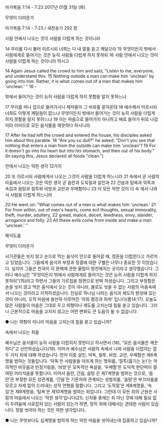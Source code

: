 마가복음 7:14 - 7:23 
2017년 01월 31일 (화)

무엇이 더러운가



마가복음 7:14 - 7:23 / 새찬송가 292 장

사람 안에서 나오는 것이 사람을 더럽게 하는 것이니라

14 무리를 다시 불러 이르시되 너희는 다 내 말을 듣고 깨달으라 15 무엇이든지 밖에서 사람에게로 들어가는 것은 능히 사람을 더럽게 하지 못하되 16 사람 안에서 나오는 것이 사람을 더럽게 하는 것이니라 하시고

14 Again Jesus called the crowd to him and said, "Listen to me, everyone, and understand this. 15 Nothing outside a man can make him 'unclean' by going into him. Rather, it is what comes out of a man that makes him 'unclean.' " 16 -

밖에서 들어가는 것이 능히 사람을 더럽게 하지 못함을 알지 못하느냐

17 무리를 떠나 집으로 들어가시니 제자들이 그 비유를 묻자온대 18 예수께서 이르시되 너희도 이렇게 깨달음이 없느냐 무엇이든지 밖에서 들어가는 것이 능히 사람을 더럽게 하지 못함을 알지 못하느냐 19 이는 마음으로 들어가지 아니하고 배로 들어가 뒤로 나감이라 이러므로 모든 음식물을 깨끗하다 하시니라

17 After he had left the crowd and entered the house, his disciples asked him about this parable. 18 "Are you so dull?" he asked. "Don't you see that nothing that enters a man from the outside can make him 'unclean'? 19 For it doesn't go into his heart but into his stomach, and then out of his body." (In saying this, Jesus declared all foods "clean.")

안에서 나오는 악한 생각 12가지

20 또 이르시되 사람에게서 나오는 그것이 사람을 더럽게 하느니라 21 속에서 곧 사람의 마음에서 나오는 것은 악한 생각 곧 음란과 도둑질과 살인과 22 간음과 탐욕과 악독과 속임과 음탕과 질투와 비방과 교만과 우매함이니 23 이 모든 악한 것이 다 속 에서 나와서 사람을 더럽게 하느니라

20 He went on: "What comes out of a man is what makes him 'unclean.' 21 For from within, out of men's hearts, come evil thoughts, sexual immorality, theft, murder, adultery, 22 greed, malice, deceit, lewdness, envy, slander, arrogance and folly. 23 All these evils come from inside and make a man 'unclean.' "

해석도움





무엇이 더러운가

서기관들은 씻지 않고 손으로 먹는 음식이 안으로 들어갈 때, 영혼을 더럽힌다고 가르치고 있었습니다. 그들에게 음식의 부정과 정결에 대한 구별은 너무나 중요한 것 이었습니다. 심지어 그들은 천국이 이 문제에 관한 율법이 완전해지는 곳이라고 생각했습니다. 그러나 예수님은 “무엇이든지 밖에서 사람에게로 들어가는 것은 능히 사람을 더럽게 하지 못하되”(15)라고 하면서 그들의 가르침을 정면으로 반박 하셨습니다. 그리고 부정함은 손을 씻지 않고 먹은 음식에서 오는 것이 아니라, 물로도 씻을 수 없는 사람의 마음속에서 나오는 것이라고 지적하셨습니다. 진실로 하나님 나라는 음식과 제도의 완성에 있는 것이 아니라, 오직 마음에 충만히 이루어진 ‘의와 평강과 희락’ 입니다(롬14:17). 오늘도 많은 사람들이 마음은 그대로 두고 외형이나 제도를 고치는데 힘을 쏟고 있습니다. 그러나 근본적으로 마음을 고치지 않고는 어떤 변화도 큰 도움이 될 수 없습니다.

● 나는 외형이 아니라 마음을 고치는데 힘을 쏟고 있습니까?

속에서 나오는 죄들

예수님은 음식물이 능히 사람을 더럽히지 못한다고 하시면서 (18), “모든 음식물은 깨끗하다”고 선언하셨습니다(19). 이어서 예수님은 사람의 속에서 나와 사람을 더럽히는 열두 가지 죄에 대해 하셨습니다. 먼저 이중 살인, 악독, 질투, 비방, 교만, 우매함은 제6계명을 범하는 것들입니다. ‘악독’은 사람들을 아프게 하는 행위를, ‘질투(흘기는 눈)’는 악의적인 비웃음과 빈정거림을, ‘비방’은 모독적인 욕설을, ‘우매함’은 도덕적 판단력이 결여된 어리석음을 뜻합니다. 이어서 음란, 간음, 음탕 은 제7계명을 범하는 것으로, ‘음란’은 부정한 모든 성관계를, ‘간음’은 기혼자와 관계되는 성범죄를, ‘음탕’은 부끄러움을 모르고 자제 없이 드러내는 성적 언행을 말합니다. 그리고 ‘도적질’은 제8계명을, ‘속임’은 제9계명을, ‘탐욕’은 제10계명을 범하는 죄입니다. 그런데 이 모든 죄의 근원은 사람의 마음에서 나오는 ‘악한 생각’입니다(21). 신자들 중에는 죄 아닌 것에 대해 필요 없이 두려움에 사로잡혀 있는 사람이 있는가 하면, 정작 죄에 대해서는 관대한 사람이 있습니다. 정말 씻어야 하는 것은 악한 생각입니다.

● 나는 무엇보다도 십계명을 범하게 하는 악한 마음을 씻어내는데 집중하고 있습니까?